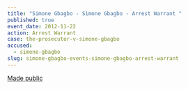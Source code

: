 ```yaml
---
title: "Simone Gbagbo - Simone Gbagbo - Arrest Warrant "
published: true
event_date: 2012-11-22
action: Arrest Warrant
case: the-prosecutor-v-simone-gbagbo
accused:
  - simone-gbagbo
slug: simone-gbagbo-events-simone-gbagbo-arrest-warrant
---
```


[Made public](http://www.icc-cpi.int/iccdocs/doc/doc1344439.pdf)

